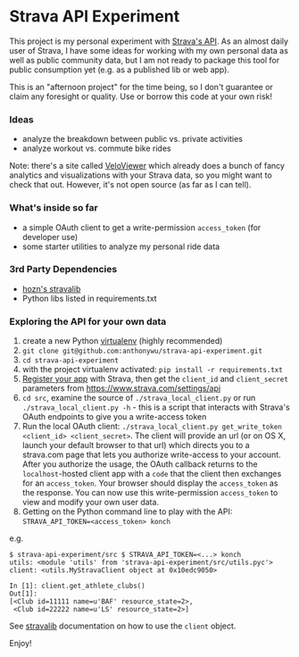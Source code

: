 # Strava API Experiment

This project is my personal experiment with [Strava's API](http://strava.github.io/api/). As an almost daily user of Strava, I have some ideas for working with my own personal data as well as public community data, but I am not ready to package this tool for public consumption yet (e.g. as a published lib or web app).

This is an "afternoon project" for the time being, so I don't guarantee or claim any foresight or quality. Use or borrow this code at your own risk!

### Ideas

* analyze the breakdown between public vs. private activities
* analyze workout vs. commute bike rides

Note: there's a site called [VeloViewer](http://veloviewer.com/) which already does a bunch of fancy analytics and visualizations with your Strava data, so you might want to check that out. However, it's not open source (as far as I can tell).

### What's inside so far

* a simple OAuth client to get a write-permission `access_token` (for developer use)
* some starter utilities to analyze my personal ride data

### 3rd Party Dependencies

* [hozn's stravalib](https://github.com/hozn/stravalib)
* Python libs listed in requirements.txt

### Exploring the API for your own data

1. create a new Python [virtualenv](http://www.virtualenv.org/en/latest/) (highly recommended)
2. `git clone git@github.com:anthonywu/strava-api-experiment.git`
3. `cd strava-api-experiment`
4. with the project virtualenv activated: `pip install -r requirements.txt`
6. [Register your app](http://www.strava.com/developers) with Strava, then get the `client_id` and `client_secret` parameters from https://www.strava.com/settings/api
6. `cd src`, examine the source of `./strava_local_client.py` or run `./strava_local_client.py -h` - this is a script that interacts with Strava's OAuth endpoints to give you a write-access token
7. Run the local OAuth client: `./strava_local_client.py get_write_token <client_id> <client_secret>`. The client will provide an url (or on OS X, launch your default browser to that url) which directs you to a strava.com page that lets you authorize write-access to your account. After you authorize the usage, the OAuth callback returns to the `localhost`-hosted client app with a `code` that the client then exchanges for an `access_token`. Your browser should display the `access_token` as the response. You can now use this write-permission `access_token` to view and modify your own user data.
8. Getting on the Python command line to play with the API: `STRAVA_API_TOKEN=<access_token> konch`

e.g.

```
$ strava-api-experiment/src $ STRAVA_API_TOKEN=<...> konch
utils: <module 'utils' from 'strava-api-experiment/src/utils.pyc'>
client: <utils.MyStravaClient object at 0x10edc9050>

In [1]: client.get_athlete_clubs()
Out[1]:
[<Club id=11111 name=u'BAF' resource_state=2>,
 <Club id=22222 name=u'LS' resource_state=2>]
```

See [stravalib](https://github.com/hozn/stravalib) documentation on how to use the `client` object.

Enjoy!
